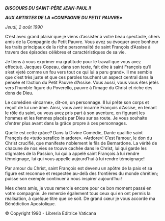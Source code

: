 ***DISCOURS DU SAINT-PÈRE JEAN-PAUL II***

***AUX ARTISTES DE LA «COMPAGNIE DU PETIT PAUVRE»***

*Jeudi, 2 août 1990*

C’est avec grand plaisir que je viens d’assister à votre beau spectacle, chers amis de la Compagnie du Petit Pauvre. Vous avez su évoquer avec bonheur les traits principaux de la riche personnalité de saint François d’Assise à travers des épisodes célèbres et caractéristiques de sa vie.

Je tiens à vous exprimer ma gratitude pour le travail que vous avez effectué. Jacques Copeau, dans son texte, fait dire à saint François qu’il s’est «jeté comme un fou vers tout ce qui lui a paru grand». Il me semble que c’est très juste et que ces paroles touchent un aspect central dans la pensée et l’action du Petit Pauvre d’Assise. Vous aussi, vous vous êtes jetés vers l’humble figure du Poverello, pauvre à l’image du Christ et riche des dons de Dieu.

Le comédien «incarne», dit-on, un personnage. Il lui prête son corps et reçoit de lui une âme. Ainsi, vous avez incarné François d’Assise, en tenant le rôle du saint, ou vous avez pris part à son aventure, en figurant les hommes et les femmes placés par Dieu sur sa route. Je vous souhaite d’entrer plus avant dans la grâce propre à ces personnages.

Quelle est cette grâce? Dans la Divine Comédie, Dante qualifie saint François de «tutto serafico in ardore». «Ardore»! C’est l’amour, le don du Christ crucifié, que manifeste noblement le fils de Bernardone. La vérité de chacune de nos vies se trouve cachée dans le Christ, lui qui garde les stigmates de la Passion, lui qui a appelé saint François à lui rendre témoignage, lui qui vous appelle aujourd’hui à lui rendre témoignage!

Par amour du Christ, saint François est devenu un apôtre de la paix et sa figure est reconnue et respectée au-delà des frontières du monde chrétien; puisse son exemple continuer à nous inspirer aujourd’hui!

Mes chers amis, je vous remercie encore pour ce bon moment passé en votre compagnie. Je remercie également tous ceux qui en ont permis la réalisation, à quelque titre que ce soit. De grand cœur je vous accorde ma Bénédiction Apostolique.

© Copyright 1990 - Libreria Editrice Vaticana